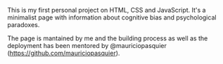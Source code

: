 This is my first personal project on HTML, CSS and JavaScript. It's a minimalist page with information about cognitive bias and psychological paradoxes.

The page is mantained by me and the building process as well as the deployment has been mentored by @mauriciopasquier (https://github.com/mauriciopasquier).

